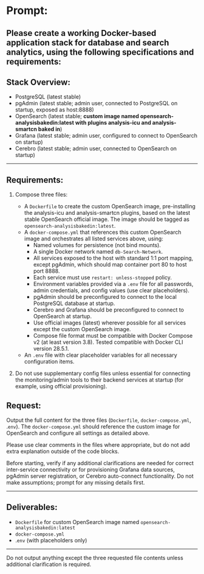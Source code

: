 # Prompt:

Please create a working Docker-based application stack for database and search analytics, using the following specifications and requirements:
---

## Stack Overview:

* PostgreSQL (latest stable)
* pgAdmin (latest stable; admin user, connected to PostgreSQL on startup, exposed as host:8888)
* OpenSearch (latest stable; **custom image named opensearch-analysisbakedin:latest with plugins analysis-icu and analysis-smartcn baked in**)
* Grafana (latest stable; admin user, configured to connect to OpenSearch on startup)
* Cerebro (latest stable; admin user, connected to OpenSearch on startup)
---

## Requirements:

1. Compose three files:
   - A `Dockerfile` to create the custom OpenSearch image, pre-installing the analysis-icu and analysis-smartcn plugins, based on the latest stable OpenSearch official image. The image should be tagged as `opensearch-analysisbakedin:latest`.
   - A `docker-compose.yml` that references this custom OpenSearch image and orchestrates all listed services above, using:
     - Named volumes for persistence (not bind mounts).
     - A single Docker network named `db-Search-Network`.
     - All services exposed to the host with standard 1:1 port mapping, except pgAdmin, which should map container port 80 to host port 8888.
     - Each service must use `restart: unless-stopped` policy.
     - Environment variables provided via a `.env` file for all passwords, admin credentials, and config values (use clear placeholders).
     - pgAdmin should be preconfigured to connect to the local PostgreSQL database at startup.
     - Cerebro and Grafana should be preconfigured to connect to OpenSearch at startup.
     - Use official images (latest) wherever possible for all services except the custom OpenSearch image.
     - Compose file format must be compatible with Docker Compose v2 (at least version 3.8). Tested compatible with Docker CLI version 28.5.1.
   - An `.env` file with clear placeholder variables for all necessary configuration items.

2. Do not use supplementary config files unless essential for connecting the monitoring/admin tools to their backend services at startup (for example, using official provisioning).

## Request:
Output the full content for the three files (`Dockerfile`, `docker-compose.yml`, .`env`). The `docker-compose.yml` should reference the custom image for OpenSearch and configure all settings as detailed above.

Please use clear comments in the files where appropriate, but do not add extra explanation outside of the code blocks.

Before starting, verify if any additional clarifications are needed for correct inter-service connectivity or for provisioning Grafana data sources, pgAdmin server registration, or Cerebro auto-connect functionality. Do not make assumptions; prompt for any missing details first.

---

## Deliverables:

- `Dockerfile` for custom OpenSearch image named `opensearch-analysisbakedin:latest`
- `docker-compose.yml`
- .`env` (with placeholders only)

---

Do not output anything except the three requested file contents unless additional clarification is required.
